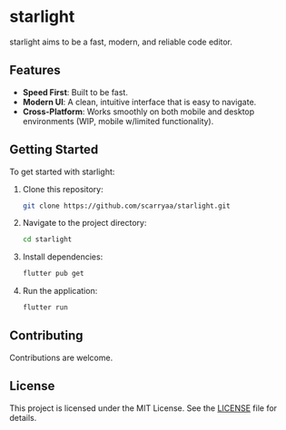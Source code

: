 # starlight

starlight aims to be a fast, modern, and reliable code editor.

## Features

- **Speed First**: Built to be fast.
- **Modern UI**: A clean, intuitive interface that is easy to navigate.
- **Cross-Platform**: Works smoothly on both mobile and desktop environments (WIP, mobile w/limited functionality).

## Getting Started

To get started with starlight:

1. Clone this repository:
   ```sh
   git clone https://github.com/scarryaa/starlight.git
   ```
2. Navigate to the project directory:
   ```sh
   cd starlight
   ```
3. Install dependencies:
   ```sh
   flutter pub get
   ```
4. Run the application:
   ```sh
   flutter run
   ```

## Contributing

Contributions are welcome.

## License

This project is licensed under the MIT License. See the [LICENSE](LICENSE) file for details.